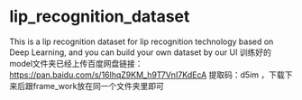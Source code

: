 # lip_recognition_dataset
This is a lip recognition dataset for  lip recognition technology based on Deep Learning, and you can build your own dataset by our UI
训练好的model文件夹已经上传百度网盘链接：https://pan.baidu.com/s/16lhqZ9KM_h9T7VnI7KdEcA 提取码：d5im ，下载下来后跟frame_work放在同一个文件夹里即可
